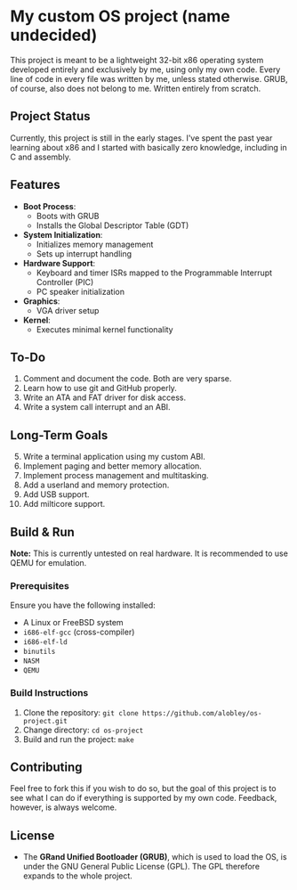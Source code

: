 # My custom OS project (name undecided)

This project is meant to be a lightweight 32-bit x86 operating system developed entirely and exclusively by me, using only my own code. Every line of code in every file was written by me, unless stated otherwise. GRUB, of course, also does not belong to me. Written entirely from scratch.

## Project Status
Currently, this project is still in the early stages. I've spent the past year learning about x86 and I started with basically zero knowledge, including in C and assembly.

## Features
- **Boot Process**:
  - Boots with GRUB
  - Installs the Global Descriptor Table (GDT)
- **System Initialization**:
  - Initializes memory management
  - Sets up interrupt handling
- **Hardware Support**:
  - Keyboard and timer ISRs mapped to the Programmable Interrupt Controller (PIC)
  - PC speaker initialization
- **Graphics**:
  - VGA driver setup
- **Kernel**:
  - Executes minimal kernel functionality



## To-Do
1. Comment and document the code. Both are very sparse.
2. Learn how to use git and GitHub properly.
3. Write an ATA and FAT driver for disk access.
4. Write a system call interrupt and an ABI.

## Long-Term Goals
5. Write a terminal application using my custom ABI.
6. Implement paging and better memory allocation.
7. Implement process management and multitasking.
8. Add a userland and memory protection.
9. Add USB support.
10. Add milticore support.

## Build & Run

**Note:** This is currently untested on real hardware. It is recommended to use QEMU for emulation.

### Prerequisites
Ensure you have the following installed:
- A Linux or FreeBSD system
- `i686-elf-gcc` (cross-compiler)
- `i686-elf-ld`
- `binutils`
- `NASM`
- `QEMU`

### Build Instructions
1. Clone the repository:
   `git clone https://github.com/alobley/os-project.git`
2. Change directory:
    `cd os-project`
3. Build and run the project:
    `make`

## Contributing
Feel free to fork this if you wish to do so, but the goal of this project is to see what I can do if everything is supported by my own code. Feedback, however, is always welcome.

## License
- The **GRand Unified Bootloader (GRUB)**, which is used to load the OS, is under the GNU General Public License (GPL). The GPL therefore expands to the whole project.

